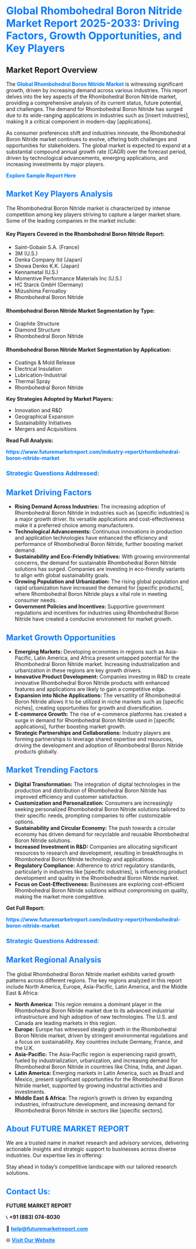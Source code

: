 <h1 style="color: #007BFF;">Global Rhombohedral Boron Nitride Market Report 2025-2033: Driving Factors, Growth Opportunities, and Key Players</h1>

<section id="overview">
<h2>Market Report Overview</h2>
<p>The <a href="https://www.futuremarketreport.com/industry-report/rhombohedral-boron-nitride-market" style="color: #007BFF; text-decoration: none;"><strong>Global Rhombohedral Boron Nitride Market</strong></a> is witnessing significant growth, driven by increasing demand across various industries. This report delves into the key aspects of the Rhombohedral Boron Nitride market, providing a comprehensive analysis of its current status, future potential, and challenges. The demand for Rhombohedral Boron Nitride has surged due to its wide-ranging applications in industries such as [insert industries], making it a critical component in modern-day [applications].</p>
<p>As consumer preferences shift and industries innovate, the Rhombohedral Boron Nitride market continues to evolve, offering both challenges and opportunities for stakeholders. The global market is expected to expand at a substantial compound annual growth rate (CAGR) over the forecast period, driven by technological advancements, emerging applications, and increasing investments by major players.</p>
</section>

<section id="overview">
<p><a href="https://www.futuremarketreport.com/request-sample/reportId=100130" style="color: #007BFF; text-decoration: none;"><strong>Explore Sample Report Here</strong></a></p>
</section>

<section id="key-players">
<h2 style="color: #007BFF;">Market Key Players Analysis</h2>
<p>The Rhombohedral Boron Nitride market is characterized by intense competition among key players striving to capture a larger market share. Some of the leading companies in the market include:</p>
<h4>Key Players Covered in the Rhombohedral Boron Nitride Report:</h4>
<ul><li>Saint-Gobain S.A. (France)</li><li>3M (U.S.)</li><li>Denka Company ltd (Japan)</li><li>Showa Denko K.K. (Japan)</li><li>Kennametal (U.S.)</li><li>Momentive Performance Materials Inc (U.S.)</li><li>HC Starck GmbH (Germany)</li><li>Mizushima Ferroalloy</li><li>Rhombohedral Boron Nitride</li></ul>
<h4>Rhombohedral Boron Nitride Market Segmentation by Type:</h4>
<ul><li>Graphite Structure</li><li>Diamond Structure</li><li>Rhombohedral Boron Nitride</li></ul>

<h4>Rhombohedral Boron Nitride Market Segmentation by Application:</h4>
<ul><li>Coatings &amp; Mold Release</li><li>Electrical Insulation</li><li>Lubrication-Industrial</li><li>Thermal Spray</li><li>Rhombohedral Boron Nitride</li></ul>
<p><strong>Key Strategies Adopted by Market Players:</strong></p>
<ul>
<li>Innovation and R&D</li>
<li>Geographical Expansion</li>
<li>Sustainability Initiatives</li>
<li>Mergers and Acquisitions</li>
</ul>
</section>

<section>
<p><strong>Read Full Analysis: </strong></p><a href="https://www.futuremarketreport.com/industry-report/rhombohedral-boron-nitride-market" style="color: #007BFF; text-decoration: none;"><strong>https://www.futuremarketreport.com/industry-report/rhombohedral-boron-nitride-market</strong></a>
<h3 style="color: #007BFF;">Strategic Questions Addressed:</h3>
</section>

<section id="driving-factors">
<h2 style="color: #007BFF;">Market Driving Factors</h2>
<ul>
<li><strong>Rising Demand Across Industries:</strong> The increasing adoption of Rhombohedral Boron Nitride in industries such as [specific industries] is a major growth driver. Its versatile applications and cost-effectiveness make it a preferred choice among manufacturers.</li>
<li><strong>Technological Advancements:</strong> Continuous innovations in production and application technologies have enhanced the efficiency and performance of Rhombohedral Boron Nitride, further boosting market demand.</li>
<li><strong>Sustainability and Eco-Friendly Initiatives:</strong> With growing environmental concerns, the demand for sustainable Rhombohedral Boron Nitride solutions has surged. Companies are investing in eco-friendly variants to align with global sustainability goals.</li>
<li><strong>Growing Population and Urbanization:</strong> The rising global population and rapid urbanization have increased the demand for [specific products], where Rhombohedral Boron Nitride plays a vital role in meeting consumer needs.</li>
<li><strong>Government Policies and Incentives:</strong> Supportive government regulations and incentives for industries using Rhombohedral Boron Nitride have created a conducive environment for market growth.</li>
</ul>
</section>

<section id="growth-opportunities">
<h2 style="color: #007BFF;">Market Growth Opportunities</h2>
<ul>
<li><strong>Emerging Markets:</strong> Developing economies in regions such as Asia-Pacific, Latin America, and Africa present untapped potential for the Rhombohedral Boron Nitride market. Increasing industrialization and urbanization in these regions are key growth drivers.</li>
<li><strong>Innovative Product Development:</strong> Companies investing in R&D to create innovative Rhombohedral Boron Nitride products with enhanced features and applications are likely to gain a competitive edge.</li>
<li><strong>Expansion into Niche Applications:</strong> The versatility of Rhombohedral Boron Nitride allows it to be utilized in niche markets such as [specific niches], creating opportunities for growth and diversification.</li>
<li><strong>E-commerce Growth:</strong> The rise of e-commerce platforms has created a surge in demand for Rhombohedral Boron Nitride used in [specific applications], further boosting market growth.</li>
<li><strong>Strategic Partnerships and Collaborations:</strong> Industry players are forming partnerships to leverage shared expertise and resources, driving the development and adoption of Rhombohedral Boron Nitride products globally.</li>
</ul>
</section>

<section id="trending-factors">
<h2 style="color: #007BFF;">Market Trending Factors</h2>
<ul>
<li><strong>Digital Transformation:</strong> The integration of digital technologies in the production and distribution of Rhombohedral Boron Nitride has improved efficiency and customer satisfaction.</li>
<li><strong>Customization and Personalization:</strong> Consumers are increasingly seeking personalized Rhombohedral Boron Nitride solutions tailored to their specific needs, prompting companies to offer customizable options.</li>
<li><strong>Sustainability and Circular Economy:</strong> The push towards a circular economy has driven demand for recyclable and reusable Rhombohedral Boron Nitride solutions.</li>
<li><strong>Increased Investment in R&D:</strong> Companies are allocating significant resources to research and development, resulting in breakthroughs in Rhombohedral Boron Nitride technology and applications.</li>
<li><strong>Regulatory Compliance:</strong> Adherence to strict regulatory standards, particularly in industries like [specific industries], is influencing product development and quality in the Rhombohedral Boron Nitride market.</li>
<li><strong>Focus on Cost-Effectiveness:</strong> Businesses are exploring cost-efficient Rhombohedral Boron Nitride solutions without compromising on quality, making the market more competitive.</li>
</ul>
</section>

<section>
<p><strong>Get Full Report: </strong></p><a href="https://www.futuremarketreport.com/industry-report/rhombohedral-boron-nitride-market" style="color: #007BFF; text-decoration: none;"><strong>https://www.futuremarketreport.com/industry-report/rhombohedral-boron-nitride-market</strong></a>
<h3 style="color: #007BFF;">Strategic Questions Addressed:</h3>
</section>


<section id="regional-analysis">
<h2 style="color: #007BFF;">Market Regional Analysis</h2>
<p>The global Rhombohedral Boron Nitride market exhibits varied growth patterns across different regions. The key regions analyzed in this report include North America, Europe, Asia-Pacific, Latin America, and the Middle East & Africa:</p>
<ul>
<li><strong>North America:</strong> This region remains a dominant player in the Rhombohedral Boron Nitride market due to its advanced industrial infrastructure and high adoption of new technologies. The U.S. and Canada are leading markets in this region.</li>
<li><strong>Europe:</strong> Europe has witnessed steady growth in the Rhombohedral Boron Nitride market, driven by stringent environmental regulations and a focus on sustainability. Key countries include Germany, France, and the U.K.</li>
<li><strong>Asia-Pacific:</strong> The Asia-Pacific region is experiencing rapid growth, fueled by industrialization, urbanization, and increasing demand for Rhombohedral Boron Nitride in countries like China, India, and Japan.</li>
<li><strong>Latin America:</strong> Emerging markets in Latin America, such as Brazil and Mexico, present significant opportunities for the Rhombohedral Boron Nitride market, supported by growing industrial activities and investments.</li>
<li><strong>Middle East & Africa:</strong> The region’s growth is driven by expanding industries, infrastructure development, and increasing demand for Rhombohedral Boron Nitride in sectors like [specific sectors].</li>
</ul>
</section>

<footer>
<h2 style="color: #007BFF;">About FUTURE MARKET REPORT</h2>
<p>We are a trusted name in market research and advisory services, delivering actionable insights and strategic support to businesses across diverse industries. Our expertise lies in offering:</p>

<p>Stay ahead in today’s competitive landscape with our tailored research solutions.</p>

<h2 style="color: #007BFF;">Contact Us:</h2>
<p><strong>FUTURE MARKET REPORT</strong></p>
<p>📞 <strong>+91 (883) 074-8030</strong></p>
<p>📧 <strong><a href="mailto:help@futuremarketreport.com" style="color: #007BFF;">help@futuremarketreport.com</a></strong></p>
<p>🌐 <strong><a href="https://www.futuremarketreport.com/" style="color: #007BFF;">Visit Our Website</a></strong></p>
</footer>